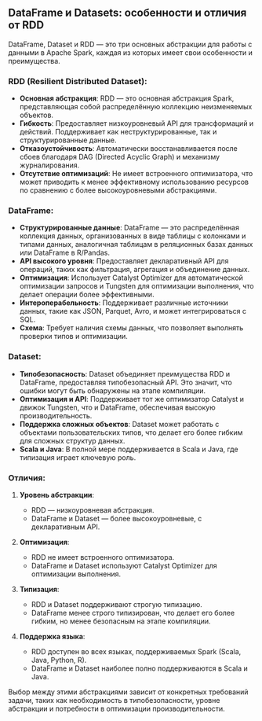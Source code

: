 ## DataFrame и Datasets: особенности и отличия от RDD

DataFrame, Dataset и RDD — это три основных абстракции для работы с данными в Apache Spark, каждая из которых имеет свои особенности и преимущества.

### RDD (Resilient Distributed Dataset):

- **Основная абстракция**: RDD — это основная абстракция Spark, представляющая собой распределённую коллекцию неизменяемых объектов.
- **Гибкость**: Предоставляет низкоуровневый API для трансформаций и действий. Поддерживает как неструктурированные, так и структурированные данные.
- **Отказоустойчивость**: Автоматически восстанавливается после сбоев благодаря DAG (Directed Acyclic Graph) и механизму журналирования.
- **Отсутствие оптимизаций**: Не имеет встроенного оптимизатора, что может приводить к менее эффективному использованию ресурсов по сравнению с более высокоуровневыми абстракциями.

### DataFrame:

- **Структурированные данные**: DataFrame — это распределённая коллекция данных, организованных в виде таблицы с колонками и типами данных, аналогичная таблицам в реляционных базах данных или DataFrame в R/Pandas.
- **API высокого уровня**: Предоставляет декларативный API для операций, таких как фильтрация, агрегация и объединение данных.
- **Оптимизация**: Использует Catalyst Optimizer для автоматической оптимизации запросов и Tungsten для оптимизации выполнения, что делает операции более эффективными.
- **Интероперабельность**: Поддерживает различные источники данных, такие как JSON, Parquet, Avro, и может интегрироваться с SQL.
- **Схема**: Требует наличия схемы данных, что позволяет выполнять проверки типов и оптимизации.

### Dataset:

- **Типобезопасность**: Dataset объединяет преимущества RDD и DataFrame, предоставляя типобезопасный API. Это значит, что ошибки могут быть обнаружены на этапе компиляции.
- **Оптимизация и API**: Поддерживает тот же оптимизатор Catalyst и движок Tungsten, что и DataFrame, обеспечивая высокую производительность.
- **Поддержка сложных объектов**: Dataset может работать с объектами пользовательских типов, что делает его более гибким для сложных структур данных.
- **Scala и Java**: В полной мере поддерживается в Scala и Java, где типизация играет ключевую роль.

### Отличия:

1. **Уровень абстракции**:
   - RDD — низкоуровневая абстракция.
   - DataFrame и Dataset — более высокоуровневые, с декларативным API.

2. **Оптимизация**:
   - RDD не имеет встроенного оптимизатора.
   - DataFrame и Dataset используют Catalyst Optimizer для оптимизации выполнения.

3. **Типизация**:
   - RDD и Dataset поддерживают строгую типизацию.
   - DataFrame менее строго типизирован, что делает его более гибким, но менее безопасным на этапе компиляции.

4. **Поддержка языка**:
   - RDD доступен во всех языках, поддерживаемых Spark (Scala, Java, Python, R).
   - DataFrame и Dataset наиболее полно поддерживаются в Scala и Java.

Выбор между этими абстракциями зависит от конкретных требований задачи, таких как необходимость в типобезопасности, уровне абстракции и потребности в оптимизации производительности.